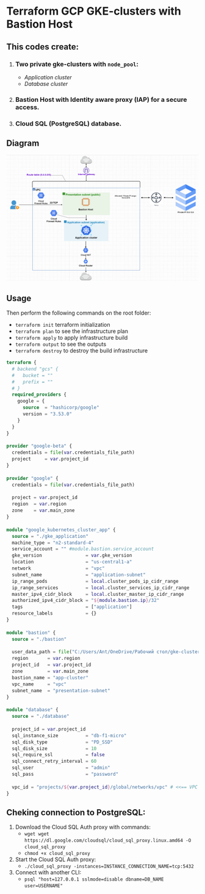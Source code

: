 # Terraform GCP GKE-clusters with Bastion Host

## This codes create:

1. ### Two private gke-clusters with `node_pool`:
    - _Application cluster_
    - _Database cluster_
2. ### Bastion Host with Identity aware proxy (IAP) for a secure access.
3. ### Cloud SQL (PostgreSQL) database.

## **Diagram**
![](diagram/gke.png)

## **Usage**
Then perform the following commands on the root folder:
- `terraform init` terraform initialization
- `terraform plan` to see the infrastructure plan
- `terraform apply` to apply infrastructure build
- `terraform output` to see the outputs
- `terraform destroy` to destroy the build infrastructure

```terraform
terraform {
  # backend "gcs" {
  #   bucket = ""
  #   prefix = ""
  # }
  required_providers {
    google = {
      source  = "hashicorp/google"
      version = "3.53.0"
    }
  }
}

provider "google-beta" {
  credentials = file(var.credentials_file_path)
  project     = var.project_id
}

provider "google" {
  credentials = file(var.credentials_file_path)

  project = var.project_id
  region  = var.region
  zone    = var.main_zone
}

module "google_kubernetes_cluster_app" {
  source = "./gke_application"
  machine_type = "n2-standard-4"
  service_account = "" #module.bastion.service_account
  gke_version                = var.gke_version
  location                   = "us-central1-a"
  network                    = "vpc"
  subnet_name                = "application-subnet"
  ip_range_pods              = local.cluster_pods_ip_cidr_range
  ip_range_services          = local.cluster_services_ip_cidr_range
  master_ipv4_cidr_block     = local.cluster_master_ip_cidr_range
  authorized_ipv4_cidr_block = "${module.bastion.ip}/32"
  tags                       = ["application"]
  resource_labels            = {}
}

module "bastion" {
  source = "./bastion"

  user_data_path = file("C:/Users/Ant/OneDrive/Рабочий стол/gke-cluster/user_data.sh")
  region       = var.region
  project_id   = var.project_id
  zone         = var.main_zone
  bastion_name = "app-cluster"
  vpc_name     = "vpc"
  subnet_name  = "presentation-subnet"
}

module "database" {
  source = "./database"

  project_id = var.project_id
  sql_instance_size          = "db-f1-micro"
  sql_disk_type              = "PD_SSD"
  sql_disk_size              = 10
  sql_require_ssl            = false
  sql_connect_retry_interval = 60
  sql_user                   = "admin"
  sql_pass                   = "password"

  vpc_id = "projects/${var.project_id}/global/networks/vpc" # <<== VPC ID
}

```

## **Cheking connection to PostgreSQL:**
1. Download the Cloud SQL Auth proxy with commands:
   +  `wget wget https://dl.google.com/cloudsql/cloud_sql_proxy.linux.amd64 -O cloud_sql_proxy`
   +  `chmod +x cloud_sql_proxy`
2. Start the Cloud SQL Auth proxy:
   + `./cloud_sql_proxy -instances=INSTANCE_CONNECTION_NAME=tcp:5432`
3. Connect with another CLI:
   + `psql "host=127.0.0.1 sslmode=disable dbname=DB_NAME user=USERNAME"`
  
